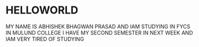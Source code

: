 # HELLOWORLD
MY NAME IS ABHISHEK BHAGWAN PRASAD 
AND IAM STUDYING IN FYCS IN MULUND COLLEGE 
I HAVE MY SECOND SEMESTER IN NEXT WEEK AND IAM VERY TIRED OF STUDYING

